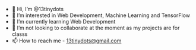 - 👋 Hi, I’m @13tinydots
- 👀 I’m interested in Web Development, Machine Learning and TensorFlow
- 🌱 I’m currently learning Web Development
- 💞️ I’m not looking to collaborate at the moment as my projects are for classs 
- 📫 How to reach me - 13tinydots@gmail.com

<!---
13tinydots/13tinydots is a ✨ special ✨ repository because its `README.md` (this file) appears on your GitHub profile.
You can click the Preview link to take a look at your changes.
--->
